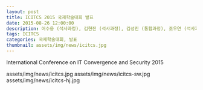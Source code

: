 ```yaml
---
layout: post
title: ICITCS 2015 국제학술대회 발표
date: 2015-08-26 12:00:00
description: 어수웅 (석사과정), 김현진 (석사과정), 김성진 (통합과정), 조우연 (석사과정)
tags: ICITCS
categories: 국제학술대회, 발표
thumbnail: assets/img/news/icitcs.jpg
---
```


International Conference on IT Convergence and Security 2015

assets/img/news/icitcs.jpg
assets/img/news/icitcs-sw.jpg
assets/img/news/icitcs-hj.jpg